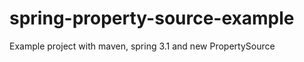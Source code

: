 spring-property-source-example
==============================

Example project with maven, spring 3.1 and  new PropertySource